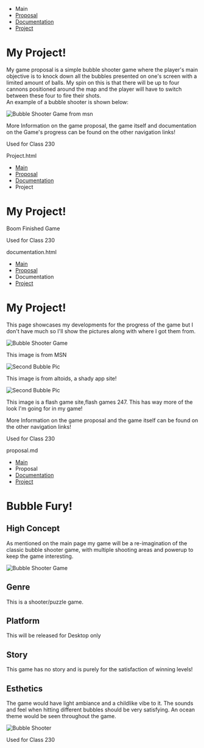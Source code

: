 -   Main
-   [Proposal](proposal.html)
-   [Documentation](documentation.html)
-   [Project](project.html)

My Project!
===========

My game proposal is a simple bubble shooter game where the player's main
objective is to knock down all the bubbles presented on one's screen
with a limited amount of balls. My spin on this is that there will be up
to four cannons positioned around the map and the player will have to
switch between these four to fire their shots.\
An example of a bubble shooter is shown below:

![Bubble Shooter Game from msn](media/usedimage.jpg)

More Information on the game proposal, the game itself and documentation
on the Game's progress can be found on the other navigation links!

Used for Class 230


Project.html

-   [Main](index.html)
-   [Proposal](proposal.html)
-   [Documentation](documentation.html)
-   Project

My Project!
===========

Boom Finished Game

Used for Class 230


documentation.html
-   [Main](index.html)
-   [Proposal](proposal.html)
-   Documentation
-   [Project](project.html)

My Project!
===========

This page showcases my developments for the progress of the game but I
don't have much so I'll show the pictures along with where I got them
from.

![Bubble Shooter Game](media/usedimage.jpg)

This image is from MSN

![Second Bubble Pic](media/usedimage2.jpg)

This image is from altoids, a shady app site!

![Second Bubble Pic](media/usedimage3.jpg)

This image is a flash game site,flash games 247. This has way more of
the look I'm going for in my game!

More Information on the game proposal and the game itself can be found
on the other navigation links!

Used for Class 230


proposal.md

-   [Main](index.html)
-   Proposal
-   [Documentation](documentation.html)
-   [Project](project.html)

Bubble Fury!
============

High Concept
------------

As mentioned on the main page my game will be a re-imagination of the
classic bubble shooter game, with multiple shooting areas and powerup to
keep the game interesting.

![Bubble Shooter Game](media/usedimage3.jpg)

Genre
-----

This is a shooter/puzzle game.

Platform
--------

This will be released for Desktop only

Story
-----

This game has no story and is purely for the satisfaction of winning
levels!

Esthetics
---------

The game would have light ambiance and a childlike vibe to it. The
sounds and feel when hitting different bubbles should be very
satisfying. An ocean theme would be seen throughout the game.

![Bubble Shooter](media/usedimage2.jpg)

Used for Class 230
